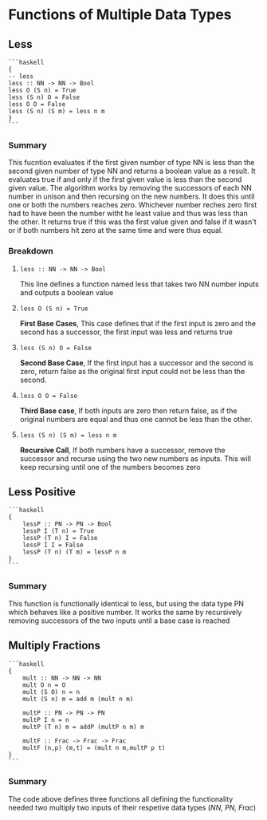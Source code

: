 # Functions of Multiple Data Types

## Less

    ```haskell
    {
    -- less
    less :: NN -> NN -> Bool
    less O (S n) = True
    less (S n) O = False
    less O O = False
    less (S n) (S m) = less n m
    }
    ```

### Summary

This fucntion evaluates if the first given number of type NN is less than the second given number of type NN and returns a boolean value as a result. It evaluates true if and only if the first given value is less than the second given value. The algorithm works by removing the successors of each NN number in unison and then recursing on the new numbers. It does this until one or both the numbers reaches zero. Whichever number reches zero first had to have been the number witht he least value and thus was less than the other. It returns true if this was the first value given and false if it wasn't or if both numbers hit zero at the same time and were thus equal.

### Breakdown

1. `less :: NN -> NN -> Bool`

    This line defines a function named less that takes two NN number inputs and outputs a boolean value

2. `less O (S n) = True`

    **First Base Cases**, This case defines that if the first input is zero and the second has a successor, the first input was less and returns true

3. `less (S n) O = False`

    **Second Base Case**, If the first input has a successor and the second is zero, return false as the original first input could not be less than the second.

4. `less O O = False`

    **Third Base case**, If both inputs are zero then return false, as if the original numbers are equal and thus one cannot be less than the other.

5. `less (S n) (S m) = less n m`

    **Recursive Call**, If both numbers have a successor, remove the successor and recurse using the two new numbers as inputs. This will keep recursing until one of the numbers becomes zero

## Less Positive

    ```haskell
    {
        lessP :: PN -> PN -> Bool
        lessP I (T n) = True
        lessP (T n) I = False
        lessP I I = False
        lessP (T n) (T m) = lessP n m 
    }
    ```

### Summary

This function is functionally identical to less, but using the data type PN which behaves like a positive number. It works the same by recursively removing successors of the two inputs until a base case is reached

## Multiply Fractions

    ```haskell
    {
        mult :: NN -> NN -> NN
        mult O n = O
        mult (S O) n = n
        mult (S n) m = add m (mult n m)

        multP :: PN -> PN -> PN
        multP I n = n
        multP (T n) m = addP (multP n m) m

        multF :: Frac -> Frac -> Frac
        multF (n,p) (m,t) = (mult n m,multP p t)
    }
    ```

### Summary

The code above defines three functions all defining the functionality needed two multiply two inputs of their respetive data types (*NN, PN, Frac*) 
